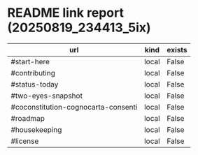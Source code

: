 <!-- status: stub; target: 150+ words -->
<!-- status: stub; target: 150+ words -->
<!-- status: stub; target: 150+ words -->
<!-- status: stub; target: 150+ words -->
<!-- status: stub; target: 150+ words -->
<!-- status: stub; target: 150+ words -->
<!-- status: stub; target: 150+ words -->
# README link report (20250819_234413_5ix)

| url | kind | exists |
|---|---|---|
| #start-here | local | False |
| #contributing | local | False |
| #status-today | local | False |
| #two-eyes-snapshot | local | False |
| #coconstitution-cognocarta-consenti | local | False |
| #roadmap | local | False |
| #housekeeping | local | False |
| #license | local | False |











